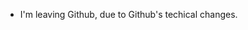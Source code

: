 - I'm leaving Github, due to Github's techical changes.

<!---
Archived:
- 👋 Hi, I’m @aksulightning
- 👀 I’m interested in own projects.
- 📫 How to reach me: Github PMs or PlanetMinecraft PMs -> https://www.planetminecraft.com/member/lightning_storm/ 

aksulightning/aksulightning is a ✨ special ✨ repository because its `README.md` (this file) appears on your GitHub profile.
You can click the Preview link to take a look at your changes.
--->
